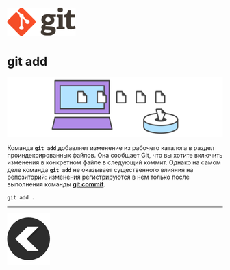 [![back](/img/logo%402x.png)](./readme.md) 
# **git add**

![git.add](/img/git%20add.svg)


Команда **`git add`** добавляет изменение из рабочего каталога в раздел проиндексированных файлов. Она сообщает Git, что вы хотите включить изменения в конкретном файле в следующий коммит. Однако на самом деле команда **`git add`** не оказывает существенного влияния на репозиторий: изменения регистрируются в нем только после выполнения команды [**git commit**](./commit.md).



```
git add .
```
---
[![back](/img/left-arrow-back-svgrepo-com.svg)](./readme.md)
